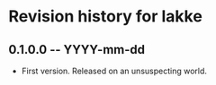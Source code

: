 # Revision history for lakke

## 0.1.0.0 -- YYYY-mm-dd

* First version. Released on an unsuspecting world.
